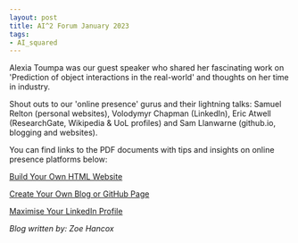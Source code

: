 ```yaml
---
layout: post
title: AI^2 Forum January 2023
tags:
- AI_squared
---
```


Alexia Toumpa was our guest speaker who shared her fascinating work on 'Prediction of object interactions in the real-world' and thoughts on her time in industry.

Shout outs to our 'online presence' gurus and their lightning talks: Samuel Relton (personal websites), Volodymyr Chapman (LinkedIn), Eric Atwell (ResearchGate, Wikipedia & UoL profiles) and Sam Llanwarne (github.io, blogging and websites).

You can find links to the PDF documents with tips and insights on online presence platforms below:

[Build Your Own HTML Website](/pdfs/AI2_Websites_SR.pdf)

[Create Your Own Blog or GitHub Page](/pdfs/AI2_GitHub_SL.pdf)

[Maximise Your LinkedIn Profile](/pdfs/AI2_LinkedIn_VC.pdf)

*Blog written by: Zoe Hancox*
